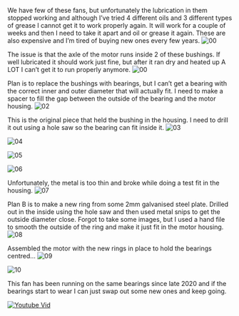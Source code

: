 
We have few of these fans, but unfortunately the lubrication in them stopped working and although I’ve tried 4 different oils and 3 different types of grease I cannot get it to work properly again. It will work for a couple of weeks and then I need to take it apart and oil or grease it again. These are also expensive and I’m tired of buying new ones every few years.
![00](https://github.com/Nicks182/DIY/assets/13113785/51d058bb-52f5-44d3-b8bd-6872781a4de1)


The issue is that the axle of the motor runs inside 2 of these bushings. If well lubricated it should work just fine, but after it ran dry and heated up A LOT I can’t get it to run properly anymore.
![00](https://github.com/Nicks182/DIY/assets/13113785/de5df8bc-b971-46e6-99da-c8094eac7528)


Plan is to replace the bushings with bearings, but I can’t get a bearing with the correct inner and outer diameter that will actually fit. I need to make a spacer to fill the gap between the outside of the bearing and the motor housing.
![02](https://github.com/Nicks182/DIY/assets/13113785/ae628491-73af-4770-8470-3ef1d7ecd798)


This is the original piece that held the bushing in the housing. I need to drill it out using a hole saw so the bearing can fit inside it.
![03](https://github.com/Nicks182/DIY/assets/13113785/ae7ed199-5f37-44e6-8b33-12ae855b7e61)

![04](https://github.com/Nicks182/DIY/assets/13113785/97630949-132f-4c2a-a3d0-657a2d0e2347)

![05](https://github.com/Nicks182/DIY/assets/13113785/42b4b295-cc25-41f5-9c46-c1493b221b12)

![06](https://github.com/Nicks182/DIY/assets/13113785/1b6dd2c9-79db-41c0-84f5-78cf333b31cb)

Unfortunately, the metal is too thin and broke while doing a test fit in the housing.
![07](https://github.com/Nicks182/DIY/assets/13113785/35ac6344-b0a2-4fe3-bf7b-ca912125c692)


Plan B is to make a new ring from some 2mm galvanised steel plate. Drilled out in the inside using the hole saw and then used metal snips to get the outside diameter close. Forgot to take some images, but I used a hand file to smooth the outside of the ring and make it just fit in the motor housing.
![08](https://github.com/Nicks182/DIY/assets/13113785/5df960c3-545c-4dff-b9a7-9a4d1dabeffd)


Assembled the motor with the new rings in place to hold the bearings centred…
![09](https://github.com/Nicks182/DIY/assets/13113785/33fe592c-fd57-4b6b-a65c-72b2d69e77c9)

![10](https://github.com/Nicks182/DIY/assets/13113785/c38936ec-de00-4af0-86ae-1cf268142c49)

This fan has been running on the same bearings since late 2020 and if the bearings start to wear I can just swap out some new ones and keep going.

[![Youtube Vid](https://img.youtube.com/vi/3iYldiNqcFQ/hqdefault.jpg)](https://www.youtube.com/watch?v=3iYldiNqcFQ)
